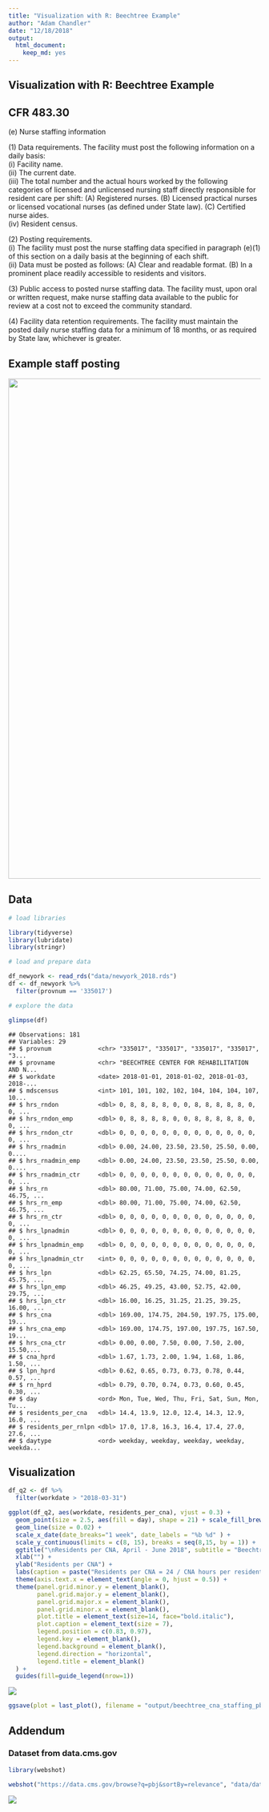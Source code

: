 ```yaml
---
title: "Visualization with R: Beechtree Example"
author: "Adam Chandler"
date: "12/18/2018"
output: 
  html_document: 
    keep_md: yes
---
```




## Visualization with R: Beechtree Example

## CFR 483.30 

(e) Nurse staffing information  

(1) Data requirements. The facility must post the following information on a daily basis:  
(i) Facility name.  
(ii) The current date.  
(iii) The total number and the actual hours worked by the following categories of licensed and unlicensed nursing staff directly responsible for resident care per shift: (A) Registered nurses. (B) Licensed practical nurses or licensed vocational nurses (as defined under State law). (C) Certified nurse aides.  
(iv) Resident census.  

(2) Posting requirements.  
(i) The facility must post the nurse staffing data specified in paragraph (e)(1) of this section on a daily basis at the beginning of each shift.  
(ii) Data must be posted as follows: (A) Clear and readable format. (B) In a prominent place readily accessible to residents and visitors.  

(3) Public access to posted nurse staffing data. The facility must, upon oral or written request, make nurse staffing data available to the public for review at a cost not to exceed the community standard.

(4) Facility data retention requirements. The facility must maintain the posted daily nurse staffing data for a minimum of 18 months, or as required by State law, whichever is greater.  


## Example staff posting

<img src="data/20180403_173039.jpg" width="1000">  

## Data



```r
# load libraries

library(tidyverse)
library(lubridate)
library(stringr)
```


```r
# load and prepare data

df_newyork <- read_rds("data/newyork_2018.rds")
df <- df_newyork %>%
  filter(provnum == '335017')
```



```r
# explore the data

glimpse(df)
```

```
## Observations: 181
## Variables: 29
## $ provnum             <chr> "335017", "335017", "335017", "335017", "3...
## $ provname            <chr> "BEECHTREE CENTER FOR REHABILITATION AND N...
## $ workdate            <date> 2018-01-01, 2018-01-02, 2018-01-03, 2018-...
## $ mdscensus           <int> 101, 101, 102, 102, 104, 104, 104, 107, 10...
## $ hrs_rndon           <dbl> 0, 8, 8, 8, 8, 0, 0, 8, 8, 8, 8, 8, 0, 0, ...
## $ hrs_rndon_emp       <dbl> 0, 8, 8, 8, 8, 0, 0, 8, 8, 8, 8, 8, 0, 0, ...
## $ hrs_rndon_ctr       <dbl> 0, 0, 0, 0, 0, 0, 0, 0, 0, 0, 0, 0, 0, 0, ...
## $ hrs_rnadmin         <dbl> 0.00, 24.00, 23.50, 23.50, 25.50, 0.00, 0....
## $ hrs_rnadmin_emp     <dbl> 0.00, 24.00, 23.50, 23.50, 25.50, 0.00, 0....
## $ hrs_rnadmin_ctr     <dbl> 0, 0, 0, 0, 0, 0, 0, 0, 0, 0, 0, 0, 0, 0, ...
## $ hrs_rn              <dbl> 80.00, 71.00, 75.00, 74.00, 62.50, 46.75, ...
## $ hrs_rn_emp          <dbl> 80.00, 71.00, 75.00, 74.00, 62.50, 46.75, ...
## $ hrs_rn_ctr          <dbl> 0, 0, 0, 0, 0, 0, 0, 0, 0, 0, 0, 0, 0, 0, ...
## $ hrs_lpnadmin        <dbl> 0, 0, 0, 0, 0, 0, 0, 0, 0, 0, 0, 0, 0, 0, ...
## $ hrs_lpnadmin_emp    <dbl> 0, 0, 0, 0, 0, 0, 0, 0, 0, 0, 0, 0, 0, 0, ...
## $ hrs_lpnadmin_ctr    <int> 0, 0, 0, 0, 0, 0, 0, 0, 0, 0, 0, 0, 0, 0, ...
## $ hrs_lpn             <dbl> 62.25, 65.50, 74.25, 74.00, 81.25, 45.75, ...
## $ hrs_lpn_emp         <dbl> 46.25, 49.25, 43.00, 52.75, 42.00, 29.75, ...
## $ hrs_lpn_ctr         <dbl> 16.00, 16.25, 31.25, 21.25, 39.25, 16.00, ...
## $ hrs_cna             <dbl> 169.00, 174.75, 204.50, 197.75, 175.00, 19...
## $ hrs_cna_emp         <dbl> 169.00, 174.75, 197.00, 197.75, 167.50, 19...
## $ hrs_cna_ctr         <dbl> 0.00, 0.00, 7.50, 0.00, 7.50, 2.00, 15.50,...
## $ cna_hprd            <dbl> 1.67, 1.73, 2.00, 1.94, 1.68, 1.86, 1.50, ...
## $ lpn_hprd            <dbl> 0.62, 0.65, 0.73, 0.73, 0.78, 0.44, 0.57, ...
## $ rn_hprd             <dbl> 0.79, 0.70, 0.74, 0.73, 0.60, 0.45, 0.30, ...
## $ day                 <ord> Mon, Tue, Wed, Thu, Fri, Sat, Sun, Mon, Tu...
## $ residents_per_cna   <dbl> 14.4, 13.9, 12.0, 12.4, 14.3, 12.9, 16.0, ...
## $ residents_per_rnlpn <dbl> 17.0, 17.8, 16.3, 16.4, 17.4, 27.0, 27.6, ...
## $ daytype             <ord> weekday, weekday, weekday, weekday, weekda...
```



## Visualization



```r
df_q2 <- df %>%
  filter(workdate > "2018-03-31")

ggplot(df_q2, aes(workdate, residents_per_cna), vjust = 0.3) +
  geom_point(size = 2.5, aes(fill = day), shape = 21) + scale_fill_brewer("day") +
  geom_line(size = 0.02) +
  scale_x_date(date_breaks="1 week", date_labels = "%b %d" ) +
  scale_y_continuous(limits = c(8, 15), breaks = seq(8,15, by = 1)) +
  ggtitle("\nResidents per CNA, April - June 2018", subtitle = "Beechtree Center for Rehabilitation and Nursing, Ithaca NY") +
  xlab("") +
  ylab("Residents per CNA") +
  labs(caption = paste("Residents per CNA = 24 / CNA hours per resident day \nData source: https://data.cms.gov/browse?q=PBJ \nCompiled by Adam Chandler, Beechtree Family Council,", now(), "\n\n")) +
  theme(axis.text.x = element_text(angle = 0, hjust = 0.5)) +
  theme(panel.grid.minor.y = element_blank(),
        panel.grid.major.y = element_blank(),
        panel.grid.major.x = element_blank(),
        panel.grid.minor.x = element_blank(),
        plot.title = element_text(size=14, face="bold.italic"),
        plot.caption = element_text(size = 7),
        legend.position = c(0.83, 0.97),
        legend.key = element_blank(),
        legend.background = element_blank(),
        legend.direction = "horizontal",
        legend.title = element_blank()
  ) +
  guides(fill=guide_legend(nrow=1))
```

![](presentation_2_files/figure-html/unnamed-chunk-4-1.png)<!-- -->



```r
ggsave(plot = last_plot(), filename = "output/beechtree_cna_staffing_pbj_2018_apr-jun.jpg", width=11, height=7,dpi = 300)
```


## Addendum

### Dataset from data.cms.gov



```r
library(webshot)

webshot("https://data.cms.gov/browse?q=pbj&sortBy=relevance", "data/data_cms_gov.jpg")
```

![](presentation_2_files/figure-html/unnamed-chunk-6-1.jpg)<!-- -->


